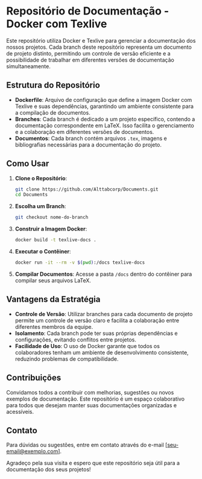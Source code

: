 # Repositório de Documentação - Docker com Texlive

Este repositório utiliza Docker e Texlive para gerenciar a documentação dos nossos projetos. Cada branch deste repositório representa um documento de projeto distinto, permitindo um controle de versão eficiente e a possibilidade de trabalhar em diferentes versões de documentação simultaneamente.

## Estrutura do Repositório

- **Dockerfile**: Arquivo de configuração que define a imagem Docker com Texlive e suas dependências, garantindo um ambiente consistente para a compilação de documentos.
- **Branches**: Cada branch é dedicado a um projeto específico, contendo a documentação correspondente em LaTeX. Isso facilita o gerenciamento e a colaboração em diferentes versões de documentos.
- **Documentos**: Cada branch contém arquivos `.tex`, imagens e bibliografias necessárias para a documentação do projeto.

## Como Usar

1. **Clone o Repositório**:
   ```bash
   git clone https://github.com/Alttabcorp/Documents.git
   cd Documents
   ```

2. **Escolha um Branch**:
   ```bash
   git checkout nome-do-branch
   ```

3. **Construir a Imagem Docker**:
   ```bash
   docker build -t texlive-docs .
   ```

4. **Executar o Contêiner**:
   ```bash
   docker run -it --rm -v $(pwd):/docs texlive-docs
   ```

5. **Compilar Documentos**: Acesse a pasta `/docs` dentro do contêiner para compilar seus arquivos LaTeX.

## Vantagens da Estratégia

- **Controle de Versão**: Utilizar branches para cada documento de projeto permite um controle de versão claro e facilita a colaboração entre diferentes membros da equipe.
- **Isolamento**: Cada branch pode ter suas próprias dependências e configurações, evitando conflitos entre projetos.
- **Facilidade de Uso**: O uso de Docker garante que todos os colaboradores tenham um ambiente de desenvolvimento consistente, reduzindo problemas de compatibilidade.

## Contribuições

Convidamos todos a contribuir com melhorias, sugestões ou novos exemplos de documentação. Este repositório é um espaço colaborativo para todos que desejam manter suas documentações organizadas e acessíveis.

## Contato

Para dúvidas ou sugestões, entre em contato através do e-mail [seu-email@exemplo.com].

Agradeço pela sua visita e espero que este repositório seja útil para a documentação dos seus projetos!
